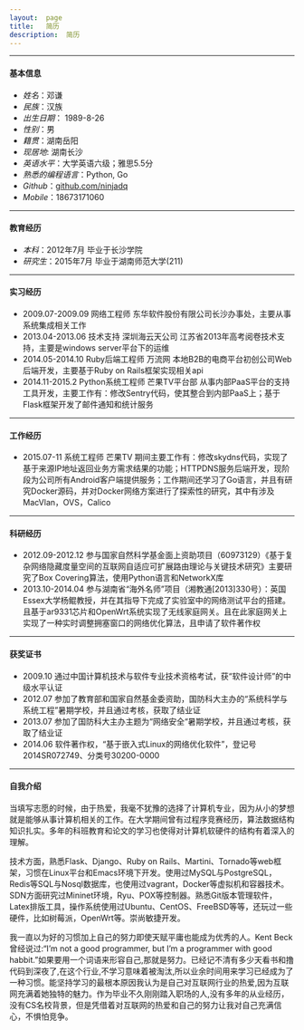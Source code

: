 ```yaml
---
layout:  page
title:   简历
description:  简历
---
```


--------------------------------------

#### 基本信息

* *姓名*：邓谦
* *民族*：汉族
* *出生日期*： 1989-8-26
* *性别*：男
* *籍贯*：湖南岳阳
* *现居地*: 湖南长沙
* *英语水平*：大学英语六级；雅思5.5分
* *熟悉的编程语言*：Python, Go
* *Github*：[github.com/ninjadq](https://github.com/ninjadq)
* *Mobile*：18673171060

-------------------------------------

#### 教育经历

* *本科*：2012年7月 毕业于长沙学院
* *研究生*：2015年7月 毕业于湖南师范大学(211)

----------------------------------------

#### 实习经历

* 2009.07-2009.09 网络工程师 东华软件股份有限公司长沙办事处，主要从事系统集成相关工作
* 2013.04-2013.06 技术支持 深圳海云天公司 江苏省2013年高考阅卷技术支持，主要是windows server平台下的运维
* 2014.05-2014.10 Ruby后端工程师 万流网 本地B2B的电商平台初创公司Web后端开发，主要基于Ruby on Rails框架实现相关api
* 2014.11-2015.2 Python系统工程师 芒果TV平台部 从事内部PaaS平台的支持工具开发，主要工作有：修改Sentry代码，使其整合到内部PaaS上；基于Flask框架开发了邮件通知和统计服务

------------------------------------

#### 工作经历

* 2015.07-11 系统工程师 芒果TV 期间主要工作有：修改skydns代码，实现了基于来源IP地址返回业务方需求结果的功能；HTTPDNS服务后端开发，现阶段为公司所有Android客户端提供服务；工作期间还学习了Go语言，并且有研究Docker源码，并对Docker网络方案进行了探索性的研究，其中有涉及MacVlan，OVS，Calico

-------------------------------------------

#### 科研经历

* 2012.09-2012.12 参与国家自然科学基金面上资助项目（60973129）《基于复杂网络隐藏度量空间的互联网自适应可扩展路由理论与关键技术研究》主要研究了Box Covering算法，使用Python语言和NetworkX库
* 2013.10-2014.04 参与湖南省“海外名师”项目（湘教通[2013]330号）：英国Essex大学杨鲲教授，并在其指导下完成了实验室中的网络测试平台的搭建。且基于ar9331芯片和OpenWrt系统实现了无线家庭网关。且在此家庭网关上实现了一种实时调整拥塞窗口的网络优化算法，且申请了软件著作权

------------------------------------------------------

#### 获奖证书

* 2009.10 通过中国计算机技术与软件专业技术资格考试，获“软件设计师”的中级水平认证
* 2012.07 参加了教育部和国家自然基金委资助，国防科大主办的“系统科学与系统工程”暑期学校，并且通过考核，获取了结业证
* 2013.07 参加了国防科大主办主题为“网络安全“暑期学校，并且通过考核，获取了结业证
* 2014.06 软件著作权，“基于嵌入式Linux的网络优化软件”，登记号2014SR072749、分类号30200-0000

---------------------------------------------------------

#### 自我介绍

当填写志愿的时候，由于热爱，我毫不犹豫的选择了计算机专业，因为从小的梦想就是能够从事计算机相关的工作。在大学期间曾有过程序竞赛经历，算法数据结构知识扎实。多年的科班教育和论文的学习也使得对计算机软硬件的结构有着深入的理解。

技术方面，熟悉Flask、Django、Ruby on Rails、Martini、Tornado等web框架，习惯在Linux平台和Emacs环境下开发。使用过MySQL与PostgreSQL，Redis等SQL与Nosql数据库，也使用过vagrant，Docker等虚拟机和容器技术。SDN方面研究过Mininet环境，Ryu、POX等控制器。熟悉Git版本管理软件，Latex排版工具，操作系统使用过Ubuntu、CentOS、FreeBSD等等，还玩过一些硬件，比如树莓派，OpenWrt等。崇尚敏捷开发。

我一直以为好的习惯加上自己的努力即使天赋平庸也能成为优秀的人。Kent Beck 曾经说过:“I’m not a good programmer, but I’m a programmer with good habbit.”如果要用一个词语来形容自己,那就是努力。已经记不清有多少天看书和撸代码到深夜了,在这个行业,不学习意味着被淘汰,所以业余时间用来学习已经成为了一种习惯。能坚持学习的最根本原因我认为是自己对互联网行业的热爱,因为互联网充满着她独特的魅力。作为毕业不久刚刚踏入职场的人,没有多年的从业经历，没有CS名校背景，但是凭借着对互联网的热爱和自己的努力让我对自己充满信心，不惧怕竞争。

